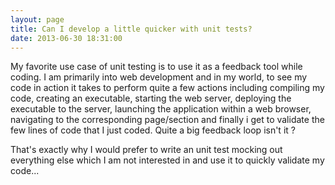 ```yaml
---
layout: page
title: Can I develop a little quicker with unit tests?
date: 2013-06-30 18:31:00
---
```


My favorite use case of unit testing is to use it as a feedback tool while coding. I am primarily into
web development and in my world, to see my code in action it takes to perform quite a few actions <!--rm--> including
compiling my code, creating an executable, starting the web server, deploying the executable to the server, launching the
application within a web browser, navigating to the corresponding page/section and finally i get to validate the few
lines of code that I just coded. Quite a big feedback loop isn't it ?

That's exactly why I would prefer to write an unit test mocking out everything else which I am not interested in and use it
to quickly validate my code...
